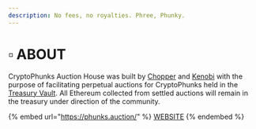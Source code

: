 ```yaml
---
description: No fees, no royalties. Phree, Phunky.
---
```


# ▫ ABOUT

CryptoPhunks Auction House was built by [Chopper](https://twitter.com/chopper\_\_dad) and [Kenobi](https://twitter.com/OG\_Kenobi\_Hello) with the purpose of facilitating perpetual auctions for CryptoPhunks held in the [Treasury Vault](https://etherscan.io/address/0x61f874551c69f0e40c9f55219107b408c989adec). All Ethereum collected from settled auctions will remain in the treasury under direction of the community.

{% embed url="https://phunks.auction/" %}
[WEBSITE](https://phunks.auction/)
{% endembed %}
